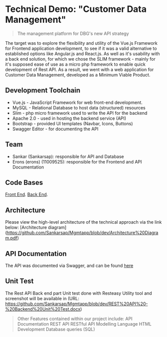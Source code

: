 # Technical Demo: "Customer Data Management"
> The management platform for DBG's new API strategy

The target was to explore the flexibility and utility of the Vue.js Framework for Frontend application development, to see if it was a valid alternative to established options like Angular.js and React.js.
As well as it's usability with a back end solution, for which we chose the SLIM framework - mainly for it's supposed ease of use as a micro php framework to enable quick development of Rest API.
As a result, we went with a web application for Customer Data Management, developed as a Minimum Viable Product.  


## Development Toolchain
- Vue.js - JavaScript Framework for web front-end development.
- MySQL -  Relational Database to host data (structured) resources
- Slim -   php micro framework used to write the API for the backend
- Apache 2.0 - used in hosting the backend service (API)
- Bootstrap - provided UI templates (Navbar, Icons, Buttons)
- Swagger Editor - for documenting the API


## Team
- Sankar (Sankarsap): responsible for API and Database
- Erons (erons) (11009525): responsible for the Frontend and API Documentation

## Code Bases
[Front End](https://github.com/erons/Customer-Mgmt/tree/Test).
[Back End](https://github.com/Sankarsap/Mgmtapp/tree/dev).


## Architecture
Please view the high-level architecture of the technical approach via the link below:
[Architecture diagram] (https://github.com/Sankarsap/Mgmtapp/blob/dev/Architecture%20Diagram.pdf)


## API Documentation
The API was documented via Swagger, and can be found [here](https://app.swaggerhub.com/apis/eronz/mgmt/1.0.0)

## Unit Test
The Rest API Back end part Unit test done with Resteasy Utility tool and screenshot will be available in (URL: https://github.com/Sankarsap/Mgmtapp/blob/dev/REST%20API%20-%20Backend%20Unit%20Test.docx)


>Other Features contained within our project include:
>API Documentation
>REST API
>RESTful API Modelling Language
>HTML Development
>Database queries (SQL)
